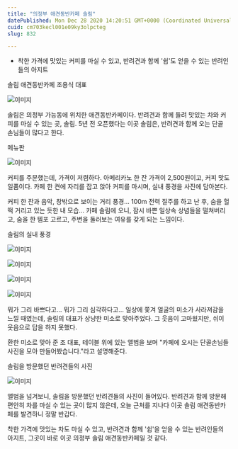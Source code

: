 ```yaml
---
title: "의정부 애견동반카페 솔림"
datePublished: Mon Dec 28 2020 14:20:51 GMT+0000 (Coordinated Universal Time)
cuid: cm703kecl001e09ky3olpcteg
slug: 832

---
```



- 착한 가격에 맛있는 커피를 마실 수 있고, 반려견과 함께 '쉼'도 얻을 수 있는 반려인들의 아지트

솔림 애견동반카페 조용식 대표

![이미지](https://cdn.hashnode.com/res/hashnode/image/upload/v1739255060989/5c99eec5-c728-4af6-85fe-626a03a4b2b0.jpeg)

솔림은 의정부 가능동에 위치한 애견동반카페이다. 반려견과 함께 들려 맛있는 차와 커피를 마실 수 있는 곳, 솔림. 5년 전 오픈했다는 이곳 솔림은, 반려견과 함께 오는 단골 손님들이 많다고 한다.

메뉴판

![이미지](https://cdn.hashnode.com/res/hashnode/image/upload/v1739255063209/642f29b4-efbb-49ce-a3cf-e7797fbe63be.jpeg)

커피를 주문했는데, 가격이 저렴하다. 아메리카노 한 잔 가격이 2,500원이고, 커피 맛도 일품이다. 카페 한 켠에 자리를 잡고 앉아 커피를 마시며, 실내 풍경을 사진에 담아본다.

커피 한 잔과 음악, 창밖으로 보이는 거리 풍경... 100m 전력 질주를 하고 난 후, 숨을 헐떡 거리고 있는 듯한 내 모습... 카페 솔림에 오니, 잠시 바쁜 일상속 상념들을 떨쳐버리고, 숨을 한 템포 고르고, 주변을 둘러보는 여유를 갖게 되는 느낌이다.

솔림의 실내 풍경

![이미지](https://cdn.hashnode.com/res/hashnode/image/upload/v1739255065821/46cb922b-1a15-4666-99d8-40387cacbdad.jpeg)

![이미지](https://cdn.hashnode.com/res/hashnode/image/upload/v1739255068077/5ae7ba1f-ed58-476f-9150-a4b510b2a1b6.jpeg)

![이미지](https://cdn.hashnode.com/res/hashnode/image/upload/v1739255070755/6c26e1b9-2f7a-4720-8c36-407b453956fe.jpeg)

![이미지](https://cdn.hashnode.com/res/hashnode/image/upload/v1739255073013/532a28a9-d6c6-4137-b928-5563142d5278.jpeg)

뭐가 그리 바쁘다고… 뭐가 그리 심각하다고… 일상에 쫓겨 얼굴의 미소가 사라져감을 느낄 때였는데, 솔림의 대표가 상냥한 미소로 맞아주었다. 그 웃음이 고마웠지만, 쉬이 웃음으로 답을 하지 못했다.

환한 미소로 맞아 준 조 대표, 테이블 위에 있는 앨범을 보며 "카페에 오시는 단골손님들 사진을 모아 만들어봤습니다."라고 설명해준다.

솔림을 방문했던 반려견들의 사진

![이미지](https://cdn.hashnode.com/res/hashnode/image/upload/v1739255075250/8e98f86e-402c-4ae4-8e3d-9c0db4e1e2f0.jpeg)

앨범을 넘겨보니, 솔림을 방문했던 반려견들의 사진이 들어있다. 반려견과 함께 방문해 편안히 차를 마실 수 있는 곳이 많지 않은데, 오늘 근처를 지나다 이곳 솔림 애견동반카페를 발견하니 정말 반갑다.

착한 가격에 맛있는 차도 마실 수 있고, 반려견과 함께 '쉼'을 얻을 수 있는 반려인들의 아지트, 그곳이 바로 이곳 의정부 솔림 애견동반카페일 것 같다.